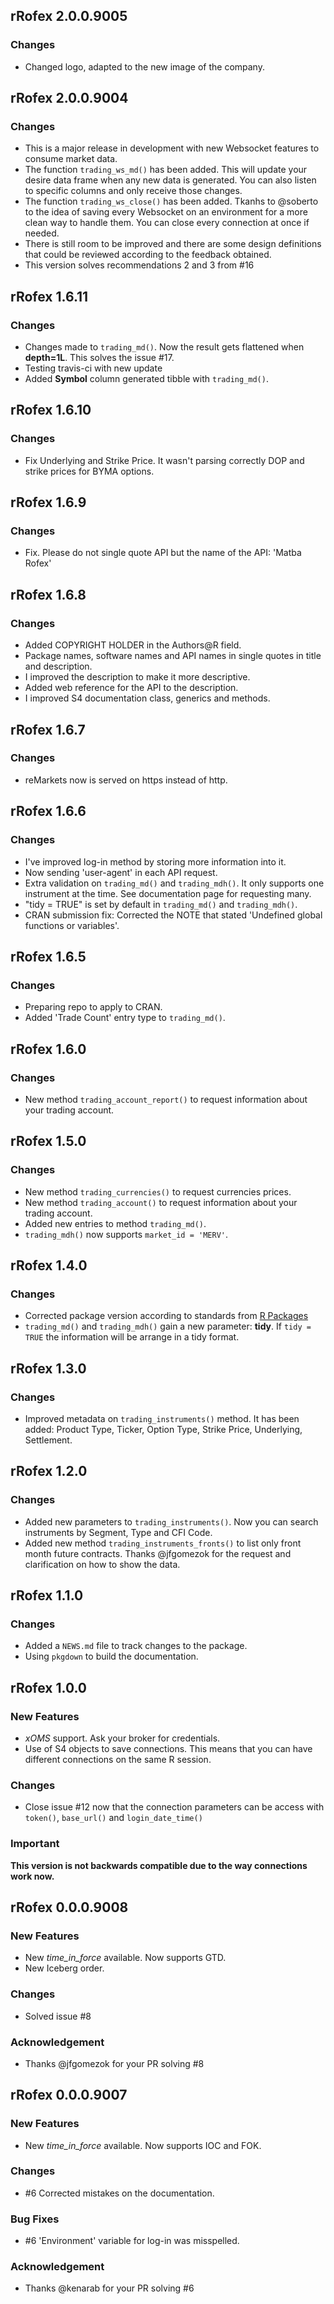 ## rRofex 2.0.0.9005

### Changes

* Changed logo, adapted to the new image of the company. 

## rRofex 2.0.0.9004

### Changes

* This is a major release in development with new Websocket features to consume market data.
* The function `trading_ws_md()` has been added. This will update your desire data frame when any new data is generated. You can also listen to specific columns and only receive those changes.
* The function `trading_ws_close()` has been added. Tkanhs to @soberto to the idea of saving every Websocket on an environment for a more clean way to handle them. You can close every connection at once if needed.
* There is still room to be improved and there are some design definitions that could be reviewed according to the feedback obtained. 
* This version solves recommendations 2 and 3 from #16

## rRofex 1.6.11

### Changes

* Changes made to `trading_md()`. Now the result gets flattened when **depth=1L**. This solves the issue #17.
* Testing travis-ci with new update
* Added **Symbol** column generated tibble with `trading_md()`.

## rRofex 1.6.10

### Changes

* Fix Underlying and Strike Price. It wasn't parsing correctly DOP and strike prices for BYMA options.

## rRofex 1.6.9

### Changes

* Fix. Please do not single quote API but the name of the API: 'Matba Rofex'

## rRofex 1.6.8

### Changes

* Added COPYRIGHT HOLDER in the Authors@R field.
* Package names, software names and API names in single quotes in title and description.
* I improved the description to make it more descriptive.
* Added web reference for the API to the description.
* I improved S4 documentation class, generics and methods.

## rRofex 1.6.7

### Changes

* reMarkets now is served on https instead of http.

## rRofex 1.6.6

### Changes

* I've improved log-in method by storing more information into it.
* Now sending 'user-agent' in each API request.
* Extra validation on `trading_md()` and `trading_mdh()`. It only supports one instrument at the time. See documentation page for requesting many.
* "tidy = TRUE" is set by default in `trading_md()` and `trading_mdh()`.
* CRAN submission fix: Corrected the NOTE that stated 'Undefined global functions or variables'. 

## rRofex 1.6.5

### Changes

* Preparing repo to apply to CRAN.
* Added 'Trade Count' entry type to `trading_md()`.

## rRofex 1.6.0

### Changes

* New method `trading_account_report()` to request information about your trading account.

## rRofex 1.5.0

### Changes

* New method `trading_currencies()` to request currencies prices.
* New method `trading_account()` to request information about your trading account.
* Added new entries to method `trading_md()`.
* `trading_mdh()` now supports `market_id = 'MERV'`.

## rRofex 1.4.0

### Changes

* Corrected package version according to standards from [R Packages](http://r-pkgs.had.co.nz/)
* `trading_md()` and `trading_mdh()` gain a new parameter: **tidy**. If `tidy = TRUE` the information will be arrange in a tidy format.

## rRofex 1.3.0

### Changes

* Improved metadata on `trading_instruments()` method. It has been added: Product Type, Ticker, Option Type, Strike Price, Underlying, Settlement. 

## rRofex 1.2.0

### Changes

* Added new parameters to `trading_instruments()`. Now you can search instruments by Segment, Type and CFI Code.
* Added new method `trading_instruments_fronts()` to list only front month future contracts. Thanks @jfgomezok for the request and clarification on how to show the data.

## rRofex 1.1.0

### Changes

* Added a `NEWS.md` file to track changes to the package.
* Using `pkgdown` to build the documentation.

## rRofex 1.0.0

### New Features

* *xOMS* support. Ask your broker for credentials.
* Use of S4 objects to save connections. This means that you can have different connections on the same R session.

### Changes

* Close issue #12 now that the connection parameters can be access with `token()`, `base_url()` and `login_date_time()`

### Important

**This version is not backwards compatible due to the way connections work now.**

## rRofex 0.0.0.9008

### New Features

* New *time_in_force* available. Now supports GTD. 
* New Iceberg order.

### Changes

* Solved issue #8 

### Acknowledgement

* Thanks @jfgomezok  for your PR solving #8  

## rRofex 0.0.0.9007

### New Features

* New *time_in_force* available. Now supports IOC and FOK.

### Changes

* #6 Corrected mistakes on the documentation.

### Bug Fixes

* #6 'Environment' variable for log-in was misspelled. 

### Acknowledgement

* Thanks @kenarab for your PR solving #6 

